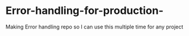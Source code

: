 # Error-handling-for-production-
Making Error handling repo so I can use this  multiple time for any project 

